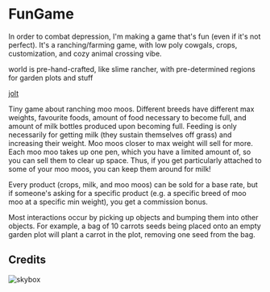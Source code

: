 # FunGame

In order to combat depression, I'm making a game that's fun (even if it's not perfect). It's a ranching/farming game, with low poly cowgals, crops, customization, and cozy animal crossing vibe.

world is pre-hand-crafted, like slime rancher, with pre-determined regions for garden plots and stuff

[jolt](https://godotengine.org/storage/releases/4.4/video/godot_jolt.webm)

Tiny game about ranching moo moos. Different breeds have different max weights,
favourite foods, amount of food necessary to become full, and amount of milk
bottles produced upon becoming full. Feeding is only necessarily for getting
milk (they sustain themselves off grass) and increasing their weight. Moo moos
closer to max weight will sell for more. Each moo moo takes up one pen, which
you have a limited amount of, so you can sell them to clear up space. Thus, if
you get particularly attached to some of your moo moos, you can keep them around
for milk!

Every product (crops, milk, and moo moos) can be sold for a base rate, but if
someone's asking for a specific product (e.g. a specific breed of moo moo at
a specific min weight), you get a commission bonus.

Most interactions occur by picking up objects and bumping them into other
objects. For example, a bag of 10 carrots seeds being placed onto an empty
garden plot will plant a carrot in the plot, removing one seed from the bag.

## Credits

![skybox](https://sketchfab.com/3d-models/free-skybox-anime-sky-56a60c1d1e8b44eabff138374f996d8f)
